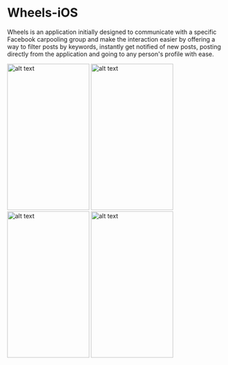 # Wheels-iOS

Wheels is an application initially designed to communicate with a specific Facebook carpooling group and make the interaction easier by offering a way to filter posts by keywords, instantly get notified of new posts, posting directly from the application and going to any person's profile with ease.

<img src="https://cloud.githubusercontent.com/assets/8212679/10112893/a1e833f8-63a4-11e5-81c0-9e6e80ff0369.png" alt="alt text" width="190" height="338">
<img src="https://cloud.githubusercontent.com/assets/8212679/10112896/a659ea58-63a4-11e5-9134-b4f9f0894905.png" alt="alt text" width="190" height="338">
<img src="https://cloud.githubusercontent.com/assets/8212679/10112897/a84f3a0c-63a4-11e5-8191-a765ca9c7b33.png" alt="alt text" width="190" height="338">
<img src="https://cloud.githubusercontent.com/assets/8212679/10112898/a94ed4ee-63a4-11e5-85a4-e04c4428f636.png" alt="alt text" width="190" height="338">
